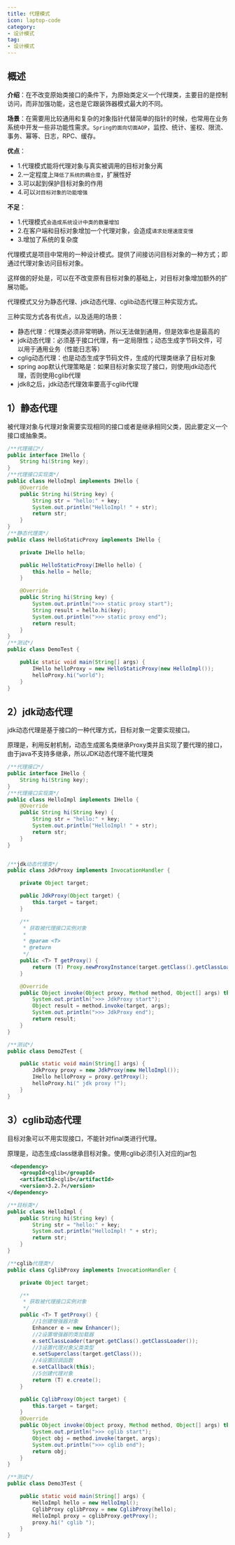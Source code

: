 ```yaml
---
title: 代理模式
icon: laptop-code
category:
- 设计模式
tag:
- 设计模式
---
```


## 概述

**介绍**：在不改变原始类接口的条件下，为原始类定义一个代理类，主要目的是控制访问，而非加强功能，这也是它跟装饰器模式最大的不同。

**场景**：在需要用比较通用和复杂的对象指针代替简单的指针的时候，也常用在业务系统中开发一些非功能性需求。`Spring的面向切面AOP`，监控、统计、鉴权、限流、事务、幂等、日志，RPC、缓存。

**优点**：
* 1.代理模式能将代理对象与真实被调用的目标对象分离
* 2.一定程度上`降低了系统的耦合度`，扩展性好
* 3.可以起到保护目标对象的作用
* 4.可以`对目标对象的功能增强`

**不足**：
* 1.代理模式`会造成系统设计中类的数量增加`
* 2.在客户端和目标对象增加一个代理对象，会造成`请求处理速度变慢`
* 3.增加了系统的复杂度


代理模式是项目中常用的一种设计模式。提供了间接访问目标对象的一种方式；即通过代理对象访问目标对象。

这样做的好处是，可以在不改变原有目标对象的基础上，对目标对象增加额外的扩展功能。

代理模式又分为静态代理、jdk动态代理、cglib动态代理三种实现方式。

三种实现方式各有优点，以及适用的场景：

* 静态代理：代理类必须非常明确，所以无法做到通用，但是效率也是最高的
* jdk动态代理：必须基于接口代理，有一定局限性；动态生成字节码文件，可以用于通用业务（性能日志等）
* cglig动态代理：也是动态生成字节码文件，生成的代理类继承了目标对象
* spring aop默认代理策略是：如果目标对象实现了接口，则使用jdk动态代理，否则使用cglib代理
* jdk8之后，jdk动态代理效率要高于cglib代理

## 1）静态代理

被代理对象与代理对象需要实现相同的接口或者是继承相同父类，因此要定义一个接口或抽象类。

```java
/**代理接口*/
public interface IHello {
    String hi(String key);
}
/**代理接口实现类*/
public class HelloImpl implements IHello {
    @Override
    public String hi(String key) {
        String str = "hello:" + key;
        System.out.println("HelloImpl! " + str);
        return str;
    }
}
/**静态代理类*/
public class HelloStaticProxy implements IHello {

    private IHello hello;

    public HelloStaticProxy(IHello hello) {
        this.hello = hello;
    }

    @Override
    public String hi(String key) {
        System.out.println(">>> static proxy start");
        String result = hello.hi(key);
        System.out.println(">>> static proxy end");
        return result;
    }
}
/**测试*/
public class DemoTest {

    public static void main(String[] args) {
        IHello helloProxy = new HelloStaticProxy(new HelloImpl());
        helloProxy.hi("world");
    }
}

```

## 2）jdk动态代理

jdk动态代理是基于接口的一种代理方式，目标对象一定要实现接口。

原理是，利用反射机制，动态生成匿名类继承Proxy类并且实现了要代理的接口，由于java不支持多继承，所以JDK动态代理不能代理类

```java
/**代理接口*/
public interface IHello {
    String hi(String key);
}
/**代理接口实现类*/
public class HelloImpl implements IHello {
    @Override
    public String hi(String key) {
        String str = "hello:" + key;
        System.out.println("HelloImpl! " + str);
        return str;
    }
}


/**jdk动态代理类*/
public class JdkProxy implements InvocationHandler {

    private Object target;

    public JdkProxy(Object target) {
        this.target = target;
    }

    /**
     * 获取被代理接口实例对象
     *
     * @param <T>
     * @return
     */
    public <T> T getProxy() {
        return (T) Proxy.newProxyInstance(target.getClass().getClassLoader(), target.getClass().getInterfaces(), this);
    }

    @Override
    public Object invoke(Object proxy, Method method, Object[] args) throws Throwable {
        System.out.println(">>> JdkProxy start");
        Object result = method.invoke(target, args);
        System.out.println(">>> JdkProxy end");
        return result;
    }
}

/**测试*/
public class Demo2Test {

    public static void main(String[] args) {
        JdkProxy proxy = new JdkProxy(new HelloImpl());
        IHello helloProxy = proxy.getProxy();
        helloProxy.hi(" jdk proxy !");
    }
}

```

## 3）cglib动态代理

目标对象可以不用实现接口，不能针对final类进行代理。

原理是，动态生成class继承目标对象。使用cglib必须引入对应的jar包

```xml
 <dependency>
    <groupId>cglib</groupId>
    <artifactId>cglib</artifactId>
    <version>3.2.7</version>
</dependency>

```

```java
/**目标类*/
public class HelloImpl {
    public String hi(String key) {
        String str = "hello:" + key;
        System.out.println("HelloImpl! " + str);
        return str;
    }
}

/**cglib代理类*/
public class CglibProxy implements InvocationHandler {

    private Object target;

    /**
     * 获取被代理接口实例对象
     */
    public <T> T getProxy() {
        //1创建增强器对象
        Enhancer e = new Enhancer();
        //2设置增强器的类加载器
        e.setClassLoader(target.getClass().getClassLoader());
        //3设置代理对象父类类型
        e.setSuperclass(target.getClass());
        //4设置回调函数
        e.setCallback(this);
        //5创建代理对象
        return (T) e.create();
    }

    public CglibProxy(Object target) {
        this.target = target;
    }
    @Override
    public Object invoke(Object proxy, Method method, Object[] args) throws Throwable {
        System.out.println(">>> cglib start");
        Object obj = method.invoke(target, args);
        System.out.println(">>> cglib end");
        return obj;
    }
}

/**测试*/
public class Demo3Test {

    public static void main(String[] args) {
        HelloImpl hello = new HelloImpl();
        CglibProxy cglibProxy = new CglibProxy(hello);
        HelloImpl proxy = cglibProxy.getProxy();
        proxy.hi(" cglib ");
    }
}



```
